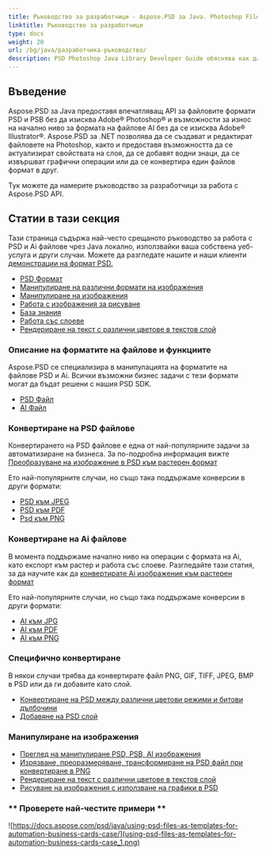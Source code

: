 ```yaml
---
title: Ръководство за разработчици - Aspose.PSD за Java. Photoshop File и Illustrator file API за манипулация
linktitle: Ръководство за разработчици
type: docs
weight: 20
url: /bg/java/разработчика-ръководство/
description: PSD Photoshop Java Library Developer Guide обяснява как да използвате Java за работа с PSD и Ai файлове локално, чрез ваша собствена уеб услуга или в други случаи.
---
```


## **Въведение**

Aspose.PSD за Java предоставя впечатляващ API за файловите формати PSD и PSB без да изисква Adobe® Photoshop® и възможности за износ на начално ниво за формата на файлове AI без да се изисква Adobe® Illustrator®. Aspose.PSD за .NET позволява да се създават и редактират файловете на Photoshop, както и предоставя възможността да се актуализират свойствата на слоя, да се добавят водни знаци, да се извършват графични операции или да се конвертира един файлов формат в друг.

Тук можете да намерите ръководство за разработчици за работа с Aspose.PSD API.

## **Статии в тази секция**

Тази страница съдържа най-често срещаното ръководство за работа с PSD и Ai файлове чрез Java локално, използвайки ваша собствена уеб-услуга и други случаи. Можете да разгледате нашите и наши клиенти [демонстрации на формат PSD.](/psd/bg/java/showcases/)

- [PSD Формат](/psd/bg/java/psd-format)
- [Манипулиране на различни формати на изображения](/psd/bg/java/manipulate-different-image-file-formats/)
- [Манипулиране на изображения](/psd/bg/java/manipulating-images/)
- [Работа с изображения за рисуване](/psd/bg/java/working-with-drawing-images/)
- [База знания](/psd/bg/java/knowledge-base/)
- [Работа със слоеве](/psd/bg/java/working-with-layers/)
- [Рендериране на текст с различни цветове в текстов слой](/psd/bg/java/render-text-with-different-colors-in-text-layer/)

### **Описание на форматите на файлове и функциите**

Aspose.PSD се специализира в манипулацията на форматите на файлове PSD и Ai. Всички възможни бизнес задачи с тези формати могат да бъдат решени с нашия PSD SDK.

- [PSD Файл](/psd/bg/net/psd-file/)
- [AI Файл](/psd/bg/net/ai-adobe-illustrator-format/)

### **Конвертиране на PSD файлове**

Конвертирането на PSD файлове е една от най-популярните задачи за автоматизиране на бизнеса. За по-подробна информация вижте [Преобразуване на изображение в PSD към растерен формат](/psd/bg/java/converting-psd-image-to-raster-format/)

Ето най-популярните случаи, но също така поддържаме конверсии в други формати:

- [PSD към JPEG](/psd/bg/java/convert/psd-to-jpg/)
- [PSD към PDF](/psd/bg/java/convert/psd-to-pdf/)
- [Psd към PNG](/psd/bg/java/convert/psd-to-png/)

### **Конвертиране на Ai файлове**

В момента поддържаме начално ниво на операции с формата на Ai, като експорт към растер и работа със слоеве. Разгледайте тази статия, за да научите как да [конвертирате Ai изображение към растерен формат](/psd/bg/java/ai-file-manipulation/)

Ето най-популярните случаи, но също така поддържаме конверсии в други формати:

- [AI към JPG](/psd/bg/java/convert/ai-to-jpg/)
- [AI към PDF](/psd/bg/java/convert/ai-to-pdf/)
- [AI към PNG](/psd/bg/java/convert/ai-to-png/)

### **Специфично конвертиране**

В някои случаи трябва да конвертирате файл PNG, GIF, TIFF, JPEG, BMP в PSD или да ги добавите като слой.

- [Конвертиране на PSD между различни цветови режими и битови дълбочини](/psd/bg/java/bit-depth-color-mode-convert/)
- [Добавяне на PSD слой](/psd/bg/java/add-layer-from-file-for-editing/)

### **Манипулиране на изображения**

- [Преглед на манипулиране PSD, PSB, AI изображения](/psd/bg/java/update-psd-psb-files-with-java/)
- [Изрязване, преоразмеряване, трансформиране на PSD файл при конвертиране в PNG](/psd/bg/java/psd-layer-manipulation/)
- [Рендериране на текст с различни цветове в текстов слой](/psd/bg/java/working-with-drawing-images/)
- [Рисуване на изображения с използване на графики в PSD](/psd/bg/java/graphics-api/) 

### ** Проверете най-честите примери **

![https://docs.aspose.com/psd/java/using-psd-files-as-templates-for-automation-business-cards-case/](using-psd-files-as-templates-for-automation-business-cards-case_1.png)